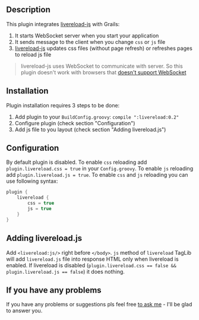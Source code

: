 Description
-----------
This plugin integrates [livereload-js](https://github.com/livereload/livereload-js) with Grails:

1. It starts WebSocket server when you start your application
2. It sends message to the client when you change `css` or `js` file
3. [livereload-js](https://github.com/livereload/livereload-js) updates css files (without page refresh) or refreshes pages to reload js file

>livereload-js uses WebSocket to communicate with server. So this plugin doesn't work with browsers that [doesn't support WebSocket](http://caniuse.com/#feat=websockets)

Installation
-----------
Plugin installation requires 3 steps to be done:

1. Add plugin to your `BuildConfig.groovy`: `compile ":livereload:0.2"`
2. Configure plugin (check section "Configuration")
3. Add js file to you layout (check section "Adding livereload.js")

Configuration
-----------
By default plugin is disabled. To enable `css` reloading add `plugin.livereload.css = true` in your `Config.groovy`.
To enable `js` reloading add `plugin.livereload.js = true`. To enable `css` and `js` reloading you can use following syntax:
```groovy
plugin {
    livereload {
        css = true
        js = true
    }
}
```

Adding livereload.js
-----------
Add `<livereload:js/>` right before `</body>`. `js` method of `livereload` TagLib will add `livereload.js` file into response HTML only when livereload is enabled.
If livereload is disabled (`plugin.livereload.css == false && plugin.livereload.js == false`) it does nothing.

If you have any problems
-------------------------
If you have any problems or suggestions pls feel free [to ask me](https://github.com/fedotxxl/grails-livereload-plugin/issues) - I'll be glad to answer you.
